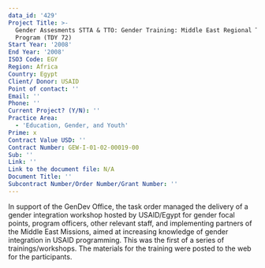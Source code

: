 ```yaml
---
data_id: '429'
Project Title: >-
  Gender Assesments STTA & TTO: Gender Training: Middle East Regional Training
  Program (TDY 72)
Start Year: '2008'
End Year: '2008'
ISO3 Code: EGY
Region: Africa
Country: Egypt
Client/ Donor: USAID
Point of contact: ''
Email: ''
Phone: ''
Current Project? (Y/N): ''
Practice Area:
  - 'Education, Gender, and Youth'
Prime: x
Contract Value USD: ''
Contract Number: GEW-I-01-02-00019-00
Sub: ''
Link: ''
Link to the document file: N/A
Document Title: ''
Subcontract Number/Order Number/Grant Number: ''
---
```

In support of the GenDev Office, the task order managed the delivery of a gender integration workshop hosted by USAID/Egypt for gender focal points, program officers, other relevant staff, and implementing partners of the Middle East Missions, aimed at increasing knowledge of gender integration in USAID programming. This was the first of a series of trainings/workshops. The materials for the training were posted to the web for the participants.